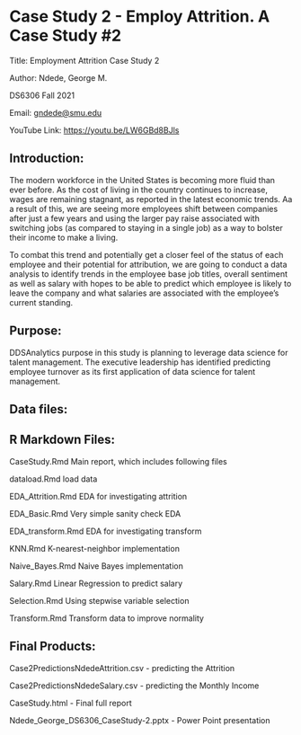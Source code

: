 # Case Study 2 - Employ Attrition. A Case Study #2

Title: Employment Attrition Case Study 2

Author: Ndede, George M.  

DS6306 Fall 2021

Email: gndede@smu.edu

YouTube Link: https://youtu.be/LW6GBd8BJls

## Introduction:

The modern workforce in the United States is becoming more fluid than ever before. 
As the cost of living in the country continues to increase, wages are remaining stagnant, as reported 
in the latest economic trends. Aa a result of this, we are seeing more employees shift between companies 
after just a few years and using the larger pay raise associated with switching jobs 
(as compared to staying in a single job) as a way to bolster their income to make a living.

To combat this trend and potentially get a closer feel of the status of each employee and their potential 
for attribution, we are going to conduct a data analysis to identify trends in the employee base job titles, 
overall sentiment as well as salary with hopes to be able to predict which employee is likely to leave the 
company and what salaries are associated with the employee’s current standing. 

## Purpose:

DDSAnalytics purpose in this study is planning to leverage data science for 
talent management. The executive leadership has identified predicting employee 
turnover as its first application of data science for talent management.

## Data files:

## R Markdown Files:

CaseStudy.Rmd      Main report, which includes following files


dataload.Rmd       load data

EDA_Attrition.Rmd  EDA for investigating attrition

EDA_Basic.Rmd      Very simple sanity check EDA

EDA_transform.Rmd  EDA for investigating transform

KNN.Rmd            K-nearest-neighbor implementation

Naive_Bayes.Rmd    Naive Bayes implementation

Salary.Rmd         Linear Regression to predict salary

Selection.Rmd  Using stepwise variable selection

Transform.Rmd      Transform data to improve normality

## Final Products:

Case2PredictionsNdedeAttrition.csv 		  - predicting the Attrition

Case2PredictionsNdedeSalary.csv    		  - predicting the Monthly Income

CaseStudy.html                      	  - Final full report

Ndede_George_DS6306_CaseStudy-2.pptx    - Power Point presentation
